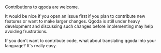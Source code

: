 Contributions to qgoda are welcome.

It would be nice if you open an issue first if you plan to contribute new features or want to make larger changes.  Qgoda is still under heavy development and discussing such changes before implementing may help avoiding frustrations.

If you don't want to contribute code, what about translating qgoda into your language? It's really easy.
